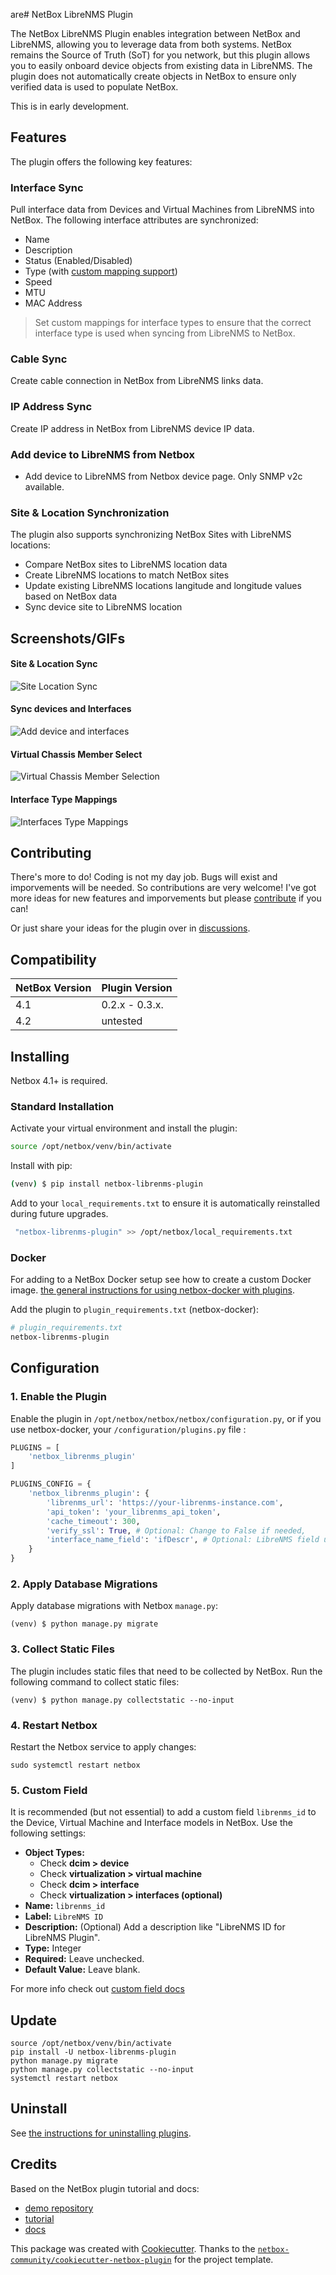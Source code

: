 are# NetBox LibreNMS Plugin

The NetBox LibreNMS Plugin enables integration between NetBox and LibreNMS, allowing you to leverage data from both systems. NetBox remains the Source of Truth (SoT) for you network, but 
this plugin allows you to easily onboard device objects from existing data in LibreNMS. The plugin does not automatically create objects in NetBox to ensure only verified data is used to populate NetBox. 

This is in early development.

## Features

The plugin offers the following key features:

### Interface Sync
Pull interface data from Devices and Virtual Machines from LibreNMS into NetBox. The following interface attributes are synchronized:

- Name
- Description
- Status (Enabled/Disabled)
- Type (with [custom mapping support](docs/usage_tips/interface_mappings.md))
- Speed 
- MTU 
- MAC Address

> Set custom mappings for interface types to ensure that the correct interface type is used when syncing from LibreNMS to NetBox.

### Cable Sync
Create cable connection in NetBox from LibreNMS links data.


### IP Address Sync
Create IP address in NetBox from LibreNMS device IP data.

### Add device to LibreNMS from Netbox

- Add device to LibreNMS from Netbox device page. Only SNMP v2c available.

### Site & Location Synchronization
The plugin also supports synchronizing NetBox Sites with LibreNMS locations:
- Compare NetBox sites to LibreNMS location data
- Create LibreNMS locations to match NetBox sites
- Update existing LibreNMS locations langitude and longitude values based on NetBox data
- Sync device site to LibreNMS location


## Screenshots/GIFs
#### Site & Location Sync
![Site Location Sync](docs/img/Netbox-librenms-plugin-Sites.gif)

#### Sync devices and Interfaces
![Add device and interfaces](docs/img/Netbox-librenms-plugin-interfaceadd.gif)

#### Virtual Chassis Member Select
![Virtual Chassis Member Selection](docs/img/Netbox-librenms-plugin-virtualchassis.gif)

#### Interface Type Mappings
![Interfaces Type Mappings](docs/img/Netbox-librenms-plugin-mappings.png)



## Contributing
There's more to do! Coding is not my day job. Bugs will exist and imporvements will be needed. So contributions are very welcome!  I've got more ideas for new features and imporvements but please [contribute](docs/contributing.md) if you can!

Or just share your ideas for the plugin over in [discussions](https://github.com/bonzo81/netbox-librenms-plugin/discussions ).

## Compatibility

| NetBox Version | Plugin Version |
|----------------|----------------|
|     4.1        |      0.2.x - 0.3.x.   |
|     4.2        |    untested    |
## Installing

Netbox 4.1+ is required.

### Standard Installation

Activate your virtual environment and install the plugin:

```bash
source /opt/netbox/venv/bin/activate
```
Install with pip:

```bash
(venv) $ pip install netbox-librenms-plugin
```

Add to your `local_requirements.txt` to ensure it is automatically reinstalled during future upgrades.

```bash
 "netbox-librenms-plugin" >> /opt/netbox/local_requirements.txt
```

### Docker

For adding to a NetBox Docker setup see how to create a custom Docker image.
[the general instructions for using netbox-docker with plugins](https://github.com/netbox-community/netbox-docker/wiki/Using-Netbox-Plugins).

Add the plugin to `plugin_requirements.txt` (netbox-docker):

```bash
# plugin_requirements.txt
netbox-librenms-plugin
```

## Configuration

### 1. Enable the Plugin
Enable the plugin in `/opt/netbox/netbox/netbox/configuration.py`,
 or if you use netbox-docker, your `/configuration/plugins.py` file :

```python
PLUGINS = [
    'netbox_librenms_plugin'
]

PLUGINS_CONFIG = {
    'netbox_librenms_plugin': {
        'librenms_url': 'https://your-librenms-instance.com',
        'api_token': 'your_librenms_api_token',
        'cache_timeout': 300,
        'verify_ssl': True, # Optional: Change to False if needed,
        'interface_name_field': 'ifDescr', # Optional: LibreNMS field used for interface name. ifName used as default
    }
}
```

### 2. Apply Database Migrations

Apply database migrations with Netbox `manage.py`:

```
(venv) $ python manage.py migrate
```

### 3. Collect Static Files

The plugin includes static files that need to be collected by NetBox. Run the following command to collect static files:

```
(venv) $ python manage.py collectstatic --no-input
```

### 4. Restart Netbox

Restart the Netbox service to apply changes:

```
sudo systemctl restart netbox
```

### 5. Custom Field
It is recommended (but not essential) to add a custom field `librenms_id` to the Device, Virtual Machine and Interface models in NetBox. Use the following settings:

- **Object Types:** 
    - Check **dcim > device**
    - Check **virtualization > virtual machine**
    - Check **dcim > interface**
    - Check **virtualization > interfaces (optional)**
- **Name:** `librenms_id`
- **Label:** `LibreNMS ID`
- **Description:** (Optional) Add a description like "LibreNMS ID for LibreNMS Plugin".
- **Type:** Integer
- **Required:** Leave unchecked.
- **Default Value:** Leave blank.

For more info check out [custom field docs](docs/usage_tips/custom_field.md)

## Update

```
source /opt/netbox/venv/bin/activate
pip install -U netbox-librenms-plugin
python manage.py migrate
python manage.py collectstatic --no-input
systemctl restart netbox
```

## Uninstall

See [the instructions for uninstalling plugins](https://netboxlabs.com/docs/netbox/en/stable/plugins/removal/).

## Credits

Based on the NetBox plugin tutorial and docs:

- [demo repository](https://github.com/netbox-community/netbox-plugin-demo)
- [tutorial](https://github.com/netbox-community/netbox-plugin-tutorial)
- [docs](https://netboxlabs.com/docs/netbox/en/stable/plugins/development/)

This package was created with [Cookiecutter](https://github.com/audreyr/cookiecutter). Thanks to the [`netbox-community/cookiecutter-netbox-plugin`](https://github.com/netbox-community/cookiecutter-netbox-plugin) for the project template. 
